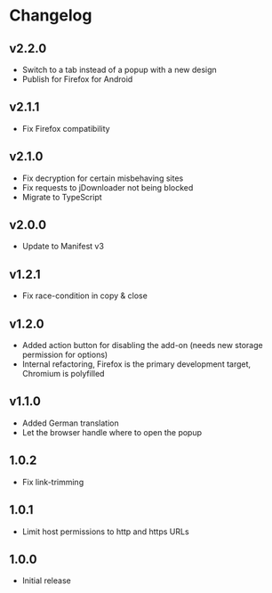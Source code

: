 # Changelog

## v2.2.0

- Switch to a tab instead of a popup with a new design
- Publish for Firefox for Android

## v2.1.1

- Fix Firefox compatibility

## v2.1.0

- Fix decryption for certain misbehaving sites
- Fix requests to jDownloader not being blocked
- Migrate to TypeScript

## v2.0.0

- Update to Manifest v3

## v1.2.1

- Fix race-condition in copy & close

## v1.2.0

- Added action button for disabling the add-on (needs new storage permission for options)
- Internal refactoring, Firefox is the primary development target, Chromium is polyfilled

## v1.1.0

- Added German translation
- Let the browser handle where to open the popup

## 1.0.2

- Fix link-trimming

## 1.0.1

- Limit host permissions to http and https URLs

## 1.0.0

- Initial release

